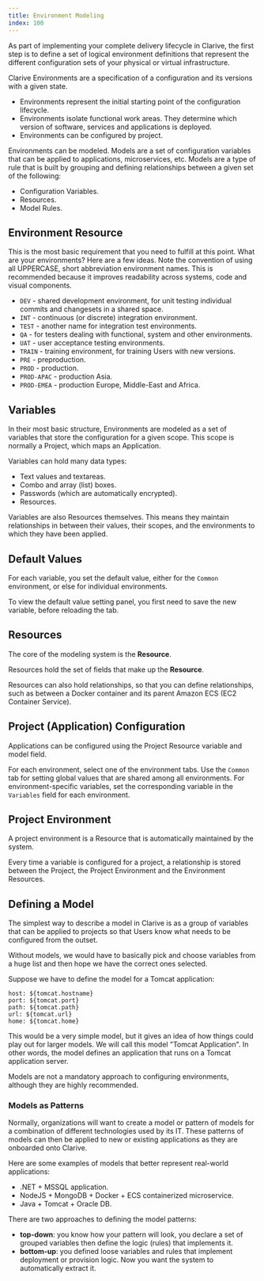 ```yaml
---
title: Environment Modeling
index: 100
---
```


As part of implementing your complete delivery lifecycle in Clarive, the first step is to define a set of logical
environment definitions that represent the different configuration sets of your physical or virtual infrastructure.

Clarive Environments are a specification of a configuration and its versions with a given state.

- Environments represent the initial starting point of the configuration lifecycle.
- Environments isolate functional work areas. They determine which version of software, services and applications is
  deployed.
- Environments can be configured by project.

Environments can be modeled. Models are a set of configuration variables that can be applied to applications,
microservices, etc. Models are a type of rule that is built by grouping and defining relationships between a given set
of the following:

- Configuration Variables.
- Resources.
- Model Rules.

## Environment Resource

This is the most basic requirement that you need to fulfill at this point. What are your environments? Here are a few
ideas. Note the convention of using all UPPERCASE, short abbreviation environment names. This is recommended because it
improves readability across systems, code and visual components.

- `DEV` - shared development environment, for unit testing individual commits and changesets in a shared space.
- `INT` - continuous (or discrete) integration environment.
- `TEST` - another name for integration test environments.
- `QA` - for testers dealing with functional, system and other environments.
- `UAT` - user acceptance testing environments.
- `TRAIN` - training environment, for training Users with new versions.
- `PRE` - preproduction.
- `PROD` - production.
- `PROD-APAC` - production Asia.
- `PROD-EMEA` - production Europe, Middle-East and Africa.

## Variables

In their most basic structure, Environments are modeled as a set of variables that store the configuration for a given
scope. This scope is normally a Project, which maps an Application.

Variables can hold many data types:

- Text values and textareas.
- Combo and array (list) boxes.
- Passwords (which are automatically encrypted).
- Resources.

Variables are also Resources themselves. This means they maintain relationships in between their values, their scopes,
and the environments to which they have been applied.

## Default Values

For each variable, you set the default value, either for the `Common` environment, or else for individual environments.

To view the default value setting panel, you first need to save the new variable, before reloading the tab.

## Resources

The core of the modeling system is the **Resource**.

Resources hold the set of fields that make up the **Resource**.

Resources can also hold relationships, so that you can define relationships, such as between a Docker container and its
parent Amazon ECS (EC2 Container Service).

## Project (Application) Configuration

Applications can be configured using the Project Resource variable and model field.

For each environment, select one of the environment tabs. Use the `Common` tab for setting global values that are shared
among all environments. For environment-specific variables, set the corresponding variable in the `Variables` field for
each environment.

## Project Environment

A project environment is a Resource that is automatically maintained by the system.

Every time a variable is configured for a project, a relationship is stored between the Project, the Project Environment
and the Environment Resources.

## Defining a Model

The simplest way to describe a model in Clarive is as a group of variables that can be applied to projects so that Users
know what needs to be configured from the outset.

Without models, we would have to basically pick and choose variables from a huge list and then hope we have the correct
ones selected.

Suppose we have to define the model for a Tomcat application:

    host: ${tomcat.hostname}
    port: ${tomcat.port}
    path: ${tomcat.path}
    url: ${tomcat.url}
    home: ${tomcat.home}

This would be a very simple model, but it gives an idea of how things could play out for larger models. We will call
this model "Tomcat Application". In other words, the model defines an application that runs on a Tomcat application
server.

Models are not a mandatory approach to configuring environments, although they are highly recommended.

### Models as Patterns

Normally, organizations will want to create a model or pattern of models for a combination of different technologies
used by its IT. These patterns of models can then be applied to new or existing applications as they are onboarded onto
Clarive.

Here are some examples of models that better represent real-world applications:

- .NET + MSSQL application.
- NodeJS + MongoDB + Docker + ECS containerized microservice.
- Java + Tomcat + Oracle DB.

There are two approaches to defining the model patterns:

- **top-down**: you know how your pattern will look, you declare a set of grouped variables then define the logic
  (rules) that implements it.
- **bottom-up**: you defined loose variables and rules that implement deployment or provision logic. Now you want the
  system to automatically extract it.
